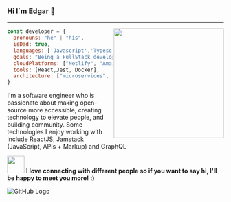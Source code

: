 
### Hi I´m Edgar 👋
---
<img width=256 align="right" src="https://user-images.githubusercontent.com/15788622/89062946-f2938f80-d32c-11ea-894b-a0e596325c8b.png" />

```javascript
const developer = {
  pronouns: "he" | "his",
  isDad: true,
  languages: ['Javascript','Typescript','C#'],
  goals: "Being a FullStack developer",
  cloudPlatforms: ["Netlify", "Amazon(Heroku) Cloud", "Azure Cloud","Google Cloud","Firebase Cloud"]
  tools: [React,Jest, Docker],
  architecture: ["microservices", "event-driven", "design system pattern"]
}
```

I'm a software engineer who is passionate about making open-source more accessible, creating technology to elevate people, and building community. Some technologies I enjoy working with include ReactJS, Jamstack (JavaScript, APIs + Markup) and GraphQL

<span><img src="https://camo.githubusercontent.com/6ba7b982e69849c28d40e15131d5557cd65455a6/68747470733a2f2f6d656469612e67697068792e636f6d2f6d656469612f4c6e516a7057614f4e386e68723231764e572f67697068792e676966" width="40" height="40" />
 <b>I love connecting with different people so if you want to say hi, I'll be happy to meet you more! :)</b></span>

 ![GitHub Logo](https://raw.githubusercontent.com/halfrost/halfrost/master/icons/header_.png)

